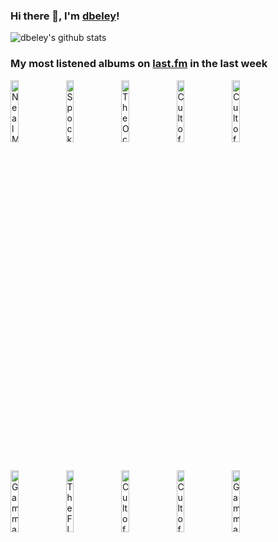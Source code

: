 ### Hi there 👋, I'm [dbeley](https://dbeley.ovh/en)!

![dbeley's github stats](https://github-readme-stats.vercel.app/api?username=dbeley)

### My most listened albums on [last.fm](https://www.last.fm/user/d_beley) in the last week

[<img src='https://lastfm.freetls.fastly.net/i/u/300x300/0bf03783b96c400ba1987daf13e3caad.png' width='16%' height='16%' alt='Neal Morse - Testimony'>](https://www.last.fm/music/neal%2bmorse/testimony)&nbsp;
[<img src='https://lastfm.freetls.fastly.net/i/u/300x300/7338f53b77a242b2b6ecf40f09ed00dd.png' width='16%' height='16%' alt='Spocks Beard - Snow'>](https://www.last.fm/music/spock%2527s%2bbeard/snow)&nbsp;
[<img src='https://lastfm.freetls.fastly.net/i/u/300x300/ec3e89c8dcb3450eaa34214ad9a2565f.png' width='16%' height='16%' alt='The Ocean - Pelagial'>](https://www.last.fm/music/the%2bocean/pelagial)&nbsp;
[<img src='https://lastfm.freetls.fastly.net/i/u/300x300/8197939d4cc14c4ab577a20faffeb298.png' width='16%' height='16%' alt='Cult of Luna - Eternal Kingdom'>](https://www.last.fm/music/cult%2bof%2bluna/eternal%2bkingdom)&nbsp;
[<img src='https://lastfm.freetls.fastly.net/i/u/300x300/8789c3bed04301f858f27abaf768246b.jpg' width='16%' height='16%' alt='Cult of Luna - Vertikal'>](https://www.last.fm/music/cult%2bof%2bluna/vertikal)&nbsp;
<br>
[<img src='https://lastfm.freetls.fastly.net/i/u/300x300/d6efef648dec4ee6871b4903e7c0bbcd.jpg' width='16%' height='16%' alt='Gamma Ray - Land of the Free'>](https://www.last.fm/music/gamma%2bray/land%2bof%2bthe%2bfree)&nbsp;
[<img src='https://lastfm.freetls.fastly.net/i/u/300x300/f20da0bcad8c4055863b9fff1fefcfc3.jpg' width='16%' height='16%' alt='The Flower Kings - Stardust We Are'>](https://www.last.fm/music/the%2bflower%2bkings/stardust%2bwe%2bare)&nbsp;
[<img src='https://lastfm.freetls.fastly.net/i/u/300x300/994bff76327da1a8e5d8c3306927d09d.jpg' width='16%' height='16%' alt='Cult of Luna - A Dawn to Fear'>](https://www.last.fm/music/cult%2bof%2bluna/a%2bdawn%2bto%2bfear)&nbsp;
[<img src='https://lastfm.freetls.fastly.net/i/u/300x300/ee634f3a2b7a4653aea09688ba2757e1.png' width='16%' height='16%' alt='Cult of Luna - Salvation'>](https://www.last.fm/music/cult%2bof%2bluna/salvation)&nbsp;
[<img src='https://lastfm.freetls.fastly.net/i/u/300x300/047654f5980e41269ade4c388eb9d7b0.png' width='16%' height='16%' alt='Gamma Ray - No World Order'>](https://www.last.fm/music/gamma%2bray/no%2bworld%2border)&nbsp;
<br>

